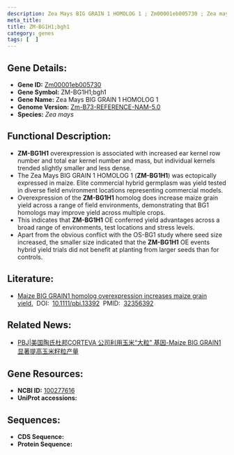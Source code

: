 ```yaml
---
description: Zea Mays BIG GRAIN 1 HOMOLOG 1 ; Zm00001eb005730 ; Zea mays
meta_title:
title: ZM-BG1H1;bgh1
category: genes
tags: [  ]
---
```


## Gene Details:
- **Gene ID:**	[Zm00001eb005730](https://www.maizegdb.org/gene_center/gene/Zm00001eb005730)
- **Gene Symbol:** ZM-BG1H1;bgh1
- **Gene Name:** Zea Mays BIG GRAIN 1 HOMOLOG 1
- **Genome Version:** [Zm-B73-REFERENCE-NAM-5.0](https://www.maizegdb.org/genome/assembly/Zm-B73-REFERENCE-NAM-5.0)
- **Species:** *Zea mays*

## Functional Description:
   - **ZM-BG1H1** overexpression is associated with increased ear kernel row number and total ear kernel number and mass, but individual kernels trended slightly smaller and less dense.
   - The Zea Mays BIG GRAIN 1 HOMOLOG 1 (**ZM-BG1H1**) was ectopically expressed in maize. Elite commercial hybrid germplasm was yield tested in diverse field environment locations representing commercial models.
   - Overexpression of the **ZM-BG1H1** homolog does increase maize grain yield across a range of field environments, demonstrating that BG1 homologs may improve yield across multiple crops.
   - This indicates that **ZM-BG1H1** OE conferred yield advantages across a broad range of environments, test locations and stress levels.
   - Apart from the obvious conflict with the OS-BG1 study where seed size increased, the smaller size indicated that the **ZM-BG1H1** OE events hybrid yield trials did not benefit at planting from larger seeds than for controls.

## Literature:
   - [Maize BIG GRAIN1 homolog overexpression increases maize grain yield.]( https://onlinelibrary.wiley.com/doi/10.1111/pbi.13392)&nbsp;&nbsp;DOI:&nbsp;&nbsp;[10.1111/pbi.13392](https://onlinelibrary.wiley.com/doi/10.1111/pbi.13392)&nbsp;&nbsp;PMID:&nbsp;&nbsp;[32356392](https://pubmed.ncbi.nlm.nih.gov/32356392/)

## Related News:
   - [PBJ|美国陶氏杜邦CORTEVA 公司利用玉米“大粒” 基因-Maize BIG GRAIN1 显著提高玉米籽粒产量](https://mp.weixin.qq.com/s?__biz=Mzg3MDEwNDEyMg==&mid=2247488214&idx=1&sn=4096233857ab10bf6d7378afd58aed9d&chksm=ce93bf83f9e43695d67b5eec78d046c20f6b6dcae0c5d356fa13560f1cd6e5de93c0db53a112&scene=27#wechat_redirect)

## Gene Resources:
- **NCBI ID:** [100277616](https://www.ncbi.nlm.nih.gov/gene/?term=100277616)
- **UniProt accessions:** [](https://www.uniprot.org/uniprotkb//entry)

## Sequences:
- **CDS Sequence:**
- **Protein Sequence:**
